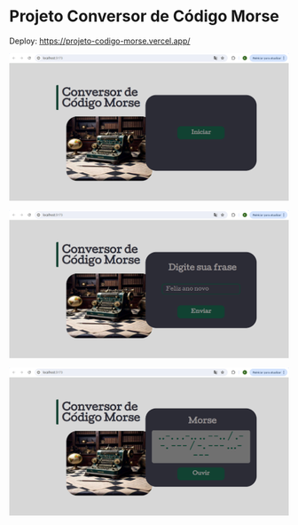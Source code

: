 # Projeto Conversor de Código Morse

Deploy: https://projeto-codigo-morse.vercel.app/

![alt text](image.png)

![alt text](image-1.png)

![alt text](image-2.png)
